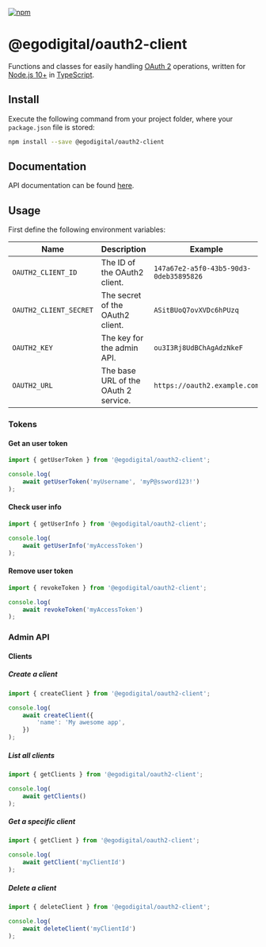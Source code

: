 [![npm](https://img.shields.io/npm/v/@egodigital/oauth2-client.svg)](https://www.npmjs.com/package/@egodigital/oauth2-client)

# @egodigital/oauth2-client

Functions and classes for easily handling [OAuth 2](https://oauth.net/2/) operations, written for [Node.js 10+](https://nodejs.org/dist/latest-v10.x/docs/api/) in [TypeScript](https://www.typescriptlang.org/).

## Install

Execute the following command from your project folder, where your `package.json` file is stored:

```bash
npm install --save @egodigital/oauth2-client
```

## Documentation

API documentation can be found [here](https://egodigital.github.io/oauth2-client/).

## Usage

First define the following environment variables:

| Name                   | Description                          | Example                                |
|------------------------|--------------------------------------|----------------------------------------|
| `OAUTH2_CLIENT_ID`     | The ID of the OAuth2 client.         | `147a67e2-a5f0-43b5-90d3-0deb35895826` |
| `OAUTH2_CLIENT_SECRET` | The secret of the OAuth2 client.     | `ASitBUoQ7ovXVDc6hPUzq`                |
| `OAUTH2_KEY`           | The key for the admin API.           | `ou3I3Rj8UdBChAgAdzNkeF`               |
| `OAUTH2_URL`           | The base URL of the OAuth 2 service. | `https://oauth2.example.com`           |

### Tokens

#### Get an user token

```typescript
import { getUserToken } from '@egodigital/oauth2-client';

console.log(
    await getUserToken('myUsername', 'myP@ssword123!')
);
```

#### Check user info

```typescript
import { getUserInfo } from '@egodigital/oauth2-client';

console.log(
    await getUserInfo('myAccessToken')
);
```

#### Remove user token

```typescript
import { revokeToken } from '@egodigital/oauth2-client';

console.log(
    await revokeToken('myAccessToken')
);
```

### Admin API

#### Clients

##### Create a client

```typescript
import { createClient } from '@egodigital/oauth2-client';

console.log(
    await createClient({
        'name': 'My awesome app',
    })
);
```

##### List all clients

```typescript
import { getClients } from '@egodigital/oauth2-client';

console.log(
    await getClients()
);
```

##### Get a specific client

```typescript
import { getClient } from '@egodigital/oauth2-client';

console.log(
    await getClient('myClientId')
);
```

##### Delete a client

```typescript
import { deleteClient } from '@egodigital/oauth2-client';

console.log(
    await deleteClient('myClientId')
);
```
